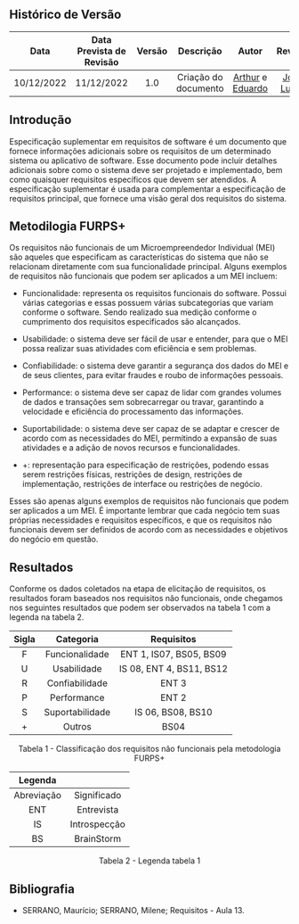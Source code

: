 ## Histórico de Versão
|Data|Data Prevista de Revisão|Versão|Descrição|Autor|Revisor|
| :----------: |:-----------:| :------: | :-----------: | :---------: |:---------: |
|10/12/2022|11/12/2022|1.0|Criação do documento| [Arthur](https://github.com/Eruel6) e [Eduardo](https://github.com/edudsan) | [João Lucas](https://github.com/HacKairos) |

## Introdução 

Especificação suplementar em requisitos de software é um documento que fornece informações adicionais sobre os requisitos de um determinado sistema ou aplicativo de 
software. Esse documento pode incluir detalhes adicionais sobre como o sistema deve ser projetado e implementado, bem como quaisquer requisitos específicos que devem 
ser atendidos. A especificação suplementar é usada para complementar a especificação de requisitos principal, que fornece uma visão geral dos requisitos do sistema.

## Metodilogia FURPS+

Os requisitos não funcionais de um Microempreendedor Individual (MEI) são aqueles que especificam as características do sistema que não se relacionam diretamente 
com sua funcionalidade principal. Alguns exemplos de requisitos não funcionais que podem ser aplicados a um MEI incluem: 

- Funcionalidade: representa os requisitos funcionais do software. Possui várias categorias e essas possuem várias subcategorias que variam conforme o software. 
Sendo realizado sua medição conforme o cumprimento dos requisitos especificados são alcançados. 

- Usabilidade: o sistema deve ser fácil de usar e entender, para que o MEI possa realizar suas atividades com eficiência e sem problemas. 

- Confiabilidade: o sistema deve garantir a segurança dos dados do MEI e de seus clientes, para evitar fraudes e roubo de informações pessoais. 

- Performance: o sistema deve ser capaz de lidar com grandes volumes de dados e transações sem sobrecarregar ou travar, garantindo a velocidade e eficiência do 
processamento das informações. 

- Suportabilidade: o sistema deve ser capaz de se adaptar e crescer de acordo com as necessidades do MEI, permitindo a expansão de suas atividades e a adição de novos 
recursos e funcionalidades. 

- +: representação para especificação de restrições, podendo essas serem restrições físicas, restrições de design, restrições de implementação, restrições de interface 
ou restrições de negócio. 

Esses são apenas alguns exemplos de requisitos não funcionais que podem ser aplicados a um MEI. É importante lembrar que cada negócio tem suas próprias necessidades e 
requisitos específicos, e que os requisitos não funcionais devem ser definidos de acordo com as necessidades e objetivos do negócio em questão.

## Resultados

Conforme os dados coletados na etapa de elicitação de requisitos, os resultados foram baseados nos requisitos não funcionais, onde chegamos nos seguintes resultados 
que podem ser observados na tabela 1 com a legenda na tabela 2.

<center>

|Sigla|Categoria|Requisitos| 
| :----------: | :------: | :------: | 
|F| Funcionalidade | ENT 1, IS07, BS05, BS09 | 
|U| Usabilidade | IS 08, ENT 4, BS11, BS12   | 
|R|Confiabilidade|  ENT 3| 
|P|Performance| ENT 2 | 
|S|Suportabilidade| IS 06, BS08, BS10 | 
|+|Outros| BS04 | 

Tabela 1 - Classificação dos requisitos não funcionais pela metodologia FURPS+

|Legenda||
| :----------: | :----------: |
| Abreviação | Significado| 
| ENT | Entrevista |
| IS | Introspecção |
| BS | BrainStorm |

Tabela 2 - Legenda tabela 1

</center>
 
## Bibliografia

- SERRANO, Maurício; SERRANO, Milene; Requisitos - Aula 13.
